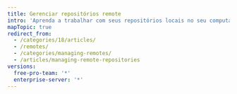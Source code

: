 ```yaml
---
title: Gerenciar repositórios remote
intro: 'Aprenda a trabalhar com seus repositórios locais no seu computador e repositórios remotos hospedados no {% data variables.product.product_name %}.'
mapTopic: true
redirect_from:
  - /categories/18/articles/
  - /remotes/
  - /categories/managing-remotes/
  - /articles/managing-remote-repositories
versions:
  free-pro-team: '*'
  enterprise-server: '*'
---
```



